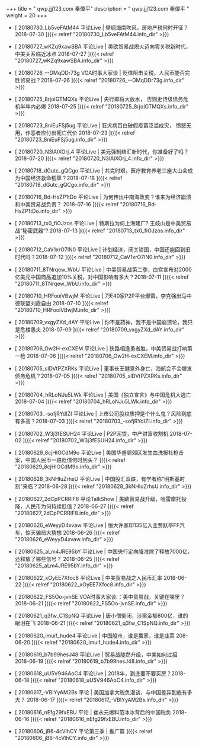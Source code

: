 +++
title = "  qwp.jjj123.com 秦偉平"
description = "  qwp.jjj123.com 秦偉平  "
weight = 20
+++



* [  20180730_Lb5veFAtM44 平论Live |  樊纲海南吹风，房地产税何时开征？ 2018-07-30  ]({{< relref "20180730_Lb5veFAtM44.info_dir" >}})


* [  20180727_wKZq9xawSBA 平论Live | 美欧贸易战熄火迈向零关税新时代， 中美关系临近冰点 2018-07-27  ]({{< relref "20180727_wKZq9xawSBA.info_dir" >}})


* [  20180726_--DMqDDr73g VOA时事大家谈 | 贬值阻击关税，人民币能否完胜贸易战？2018-07-26  ]({{< relref "20180726_--DMqDDr73g.info_dir" >}})


* [  20180725_8rjoIGTMQXs 平论Live | 央行即将大放水， 否则史诗级债务危机半年内必爆 2018-07-25  ]({{< relref "20180725_8rjoIGTMQXs.info_dir" >}})


* [  20180723_8niEuFSj5ug 平论Live | 狂犬病百白破假疫苗泛滥成灾， 愤怒无用，作恶者应付出死亡代价 2018-07-23  ]({{< relref "20180723_8niEuFSj5ug.info_dir" >}})


* [  20180720_N3lAlXOrj_4 平论Live | 美元强制结汇新时代，你准备好了吗？2018-07-20  ]({{< relref "20180720_N3lAlXOrj_4.info_dir" >}})


* [  20180718_dGutc_gQCgo 平论Live | 共克时艰，医疗教育养老三座大山会成为中国经济救命稻草？2018-07-18  ]({{< relref "20180718_dGutc_gQCgo.info_dir" >}})


* [  20180716_Bd-HsZP1tDo 平论Live | 为何传出中南海政变？谁来为经济崩溃和中美贸易战负责？ 2018-07-16  ]({{< relref "20180716_Bd-HsZP1tDo.info_dir" >}})


* [  20180713_tx0_fiOJzos 平论Live | 特斯拉为何上海建厂? 王歧山是中美贸易战”秘密武器”? 2018-07-13  ]({{< relref "20180713_tx0_fiOJzos.info_dir" >}})


* [  20180712_CaV1xrO7lN0 平论Live | 计划经济，闭关锁国，中国还能回到旧时代吗？2018-07-12  ]({{< relref "20180712_CaV1xrO7lN0.info_dir" >}})


* [  20180711_8TNrqew_WbU 平论Live | 中美贸易战第二季，白宫宣布对2000亿美元中国商品追加10%关税，对中国影响有多大？2018-07-11  ]({{< relref "20180711_8TNrqew_WbU.info_dir" >}})


* [  20180710_HRFooiVBwjM 平论Live | 7天40家P2P平台爆雷，李克强出马中德联盟刘霞自由 2018-07-10  ]({{< relref "20180710_HRFooiVBwjM.info_dir" >}})


* [  20180709_vxgyZXd_dAY 平论Live | 你不是药神，我不是中国崩溃论，我只是危楼愚夫 2018-07-09  ]({{< relref "20180709_vxgyZXd_dAY.info_dir" >}})


* [  20180706_Ow2H-exCXEM 平论Live | 狭路相逢勇者胜，中美贸易战打响第一枪 2018-07-06  ]({{< relref "20180706_Ow2H-exCXEM.info_dir" >}})


* [  20180705_slDVtPZXRKs 平论Live | 董事长王健意外身亡，海航会不会爆发债务危机？2018-07-05  ]({{< relref "20180705_slDVtPZXRKs.info_dir" >}})


* [  20180704_hRLoNJu5LWk 平论Live | 美国《独立宣言》与中国危机大逃亡 2018-07-04  ]({{< relref "20180704_hRLoNJu5LWk.info_dir" >}})


* [  20180703_-sofjRYdIZI 平论Live | 上市公司股权质押是个什么鬼？风险到底有多高？2018-07-03  ]({{< relref "20180703_-sofjRYdIZI.info_dir" >}})


* [  20180702_W3j3fESUH24 平论Live | P2P网贷，中产财富收割机 2018-07-02  ]({{< relref "20180702_W3j3fESUH24.info_dir" >}})


* [  20180629_8cjHIOCdM9o 平论Live | 美国华盛顿郊区发生血洗报社枪击案，中国人民币一路贬值何时到头？  ]({{< relref "20180629_8cjHIOCdM9o.info_dir" >}})


* [  20180628_3kNHIuZrhsU 平论Live | 中国股汇双跌，有学者称“明斯基时刻”来临？2018-06-28  ]({{< relref "20180628_3kNHIuZrhsU.info_dir" >}})


* [  20180627_2dCpPCRRIF8 平论TalkShow | 美欧贸易战升级，哈雷摩托投降，人民币为何持续贬值？2018-06-27  ]({{< relref "20180627_2dCpPCRRIF8.info_dir" >}})


* [  20180626_eWeyyD4xvaw 平论Live | 恒大许家印135亿入主贾跃亭FF汽车，惊天骗局大猜想 2018-06-26  ]({{< relref "20180626_eWeyyD4xvaw.info_dir" >}})


* [  20180625_aLm4JRE95bY 平论Live | 中国央行定向降准除了释放7000亿，还释放了哪些信号？ 2018-06-25  ]({{< relref "20180625_aLm4JRE95bY.info_dir" >}})


* [  20180622_xOyEE7Xfoc8 平论Live | 中美贸易战之人民币汇率 2018-06-22  ]({{< relref "20180622_xOyEE7Xfoc8.info_dir" >}})


* [  20180622_FS5Oo-jvnSE VOA时事大家谈:：美中贸易战，关键在哪里？2018-06-21  ]({{< relref "20180622_FS5Oo-jvnSE.info_dir" >}})


* [  20180621_q3fw_C1SpNQ 平论Live | 唐小僧倒闭，涉案金额800亿，谁的眼泪在飞 2018-06-21  ]({{< relref "20180621_q3fw_C1SpNQ.info_dir" >}})


* [  20180620_imuif_hude4 平论Live | 中国股市，谁是赢家，谁是韭菜 208-06-20  ]({{< relref "20180620_imuif_hude4.info_dir" >}})


* [  20180619_b7b99hesJ48 平论Live | 贸易战陡然升级，中美如何过招 2018-06-19  ]({{< relref "20180619_b7b99hesJ48.info_dir" >}})


* [  20180618_uU5V946AoC4 平论Live | 2018年，到底要不要买房？2018-06-18  ]({{< relref "20180618_uU5V946AoC4.info_dir" >}})


* [  20180617_-VBIYyAM2Bs 平论 | 美国加拿大税负漫谈，与中国差异到底有多大？ 2018-06-17  ]({{< relref "20180617_-VBIYyAM2Bs.info_dir" >}})


* [  20180616_nEfg29fxEBU 平论 | 崔永元爆料范冰冰背后的中国税负 2018-06-16  ]({{< relref "20180616_nEfg29fxEBU.info_dir" >}})


* [  20180606_jB6-4cVlhCY 平论第三季 | 推广篇  ]({{< relref "20180606_jB6-4cVlhCY.info_dir" >}})

